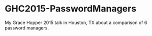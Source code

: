 # GHC2015-PasswordManagers
My Grace Hopper 2015 talk in Houston, TX about a comparison of 6 password managers.
